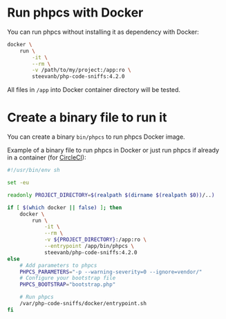 # Run phpcs with Docker

You can run phpcs without installing it as dependency with Docker:

```bash
docker \
    run \
        -it \
        --rm \
        -v /path/to/my/project:/app:ro \
        steevanb/php-code-sniffs:4.2.0
```

All files in `/app` into Docker container directory will be tested.

# Create a binary file to run it

You can create a binary `bin/phpcs` to run phpcs Docker image.

Example of a binary file to run phpcs in Docker or just run phpcs if already in a container (for [CircleCI](circleci.md)):
```bash
#!/usr/bin/env sh

set -eu

readonly PROJECT_DIRECTORY=$(realpath $(dirname $(realpath $0))/..)

if [ $(which docker || false) ]; then
    docker \
        run \
            -it \
            --rm \
            -v ${PROJECT_DIRECTORY}:/app:ro \
            --entrypoint /app/bin/phpcs \
            steevanb/php-code-sniffs:4.2.0
else
    # Add parameters to phpcs
    PHPCS_PARAMETERS="-p --warning-severity=0 --ignore=vendor/"
    # Configure your bootstrap file
    PHPCS_BOOTSTRAP="bootstrap.php"

    # Run phpcs
    /var/php-code-sniffs/docker/entrypoint.sh
fi
```

